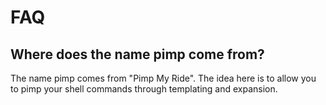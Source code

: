 # FAQ

## Where does the name pimp come from?

The name pimp comes from "Pimp My Ride". The idea here is to allow you to pimp your shell commands through templating and expansion.

